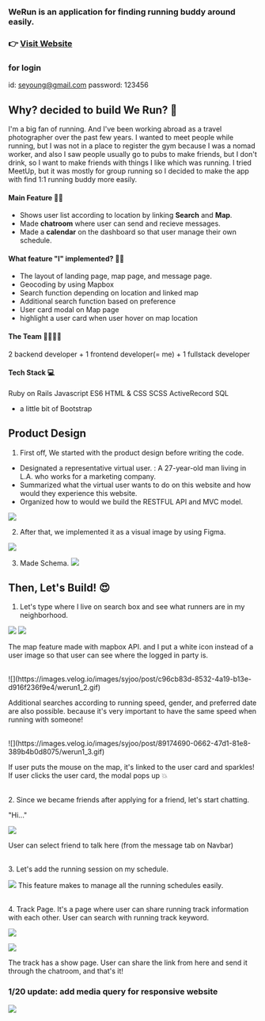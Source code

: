 
### WeRun is an application for finding running buddy around easily.
### 👉 [Visit Website](https://werunners.herokuapp.com)

### for login
id: seyoung@gmail.com
password: 123456

## Why? decided to build We Run? 🤔
I'm a big fan of running. And I've been working abroad as a travel photographer over the past few years. I wanted to meet people while running, but I was not in a place to register the gym because I was a nomad worker, and also I saw people usually go to pubs to make friends, but I don't drink, so I want to make friends with things I like which was running. I tried MeetUp, but it was mostly for group running so I decided to make the app with find 1:1 running buddy more easily.

#### Main Feature 🏃‍♂️
* Shows user list according to location by linking **Search** and **Map**.
* Made **chatroom** where user can send and recieve messages.
* Made a **calendar** on the dashboard so that user manage their own schedule.

#### What feature "I" implemented? 🏃‍♂️
* The layout of landing page, map page, and message page.
* Geocoding by using Mapbox
* Search function depending on location and linked map
* Additional search function based on preference
* User card modal on Map page
* highlight a user card when user hover on map location

#### The Team 👨‍👩‍👧‍👧
2 backend developer + 1 frontend developer(= me) + 1 fullstack developer

#### Tech Stack 💻
Ruby on Rails
Javascript ES6
HTML & CSS
SCSS
ActiveRecord
SQL
+ a little bit of Bootstrap

## Product Design
1. First off, We started with the product design before writing the code.
* Designated a representative virtual user. : A 27-year-old man living in L.A. who works for a marketing company.
* Summarized what the virtual user wants to do on this website and how would they experience this website.
* Organized how to would we build the RESTFUL API and MVC model.

![](https://images.velog.io/images/syjoo/post/4dd5cbfa-c6c5-43b4-a8a4-b6ef231d5b3b/user%20story.JPG)


2. After that, we implemented it as a visual image by using Figma.

![](https://images.velog.io/images/syjoo/post/5a918d3b-754f-49ae-8330-011ce84fc36c/WeRun1.JPG)

3. Made Schema.
![](https://images.velog.io/images/syjoo/post/ae36572e-4484-4f37-89a1-c98809297f8c/WeRun2.JPG)



## Then, Let's Build! 😍

1. Let's type where I live on search box and see what runners are in my neighborhood.

![](https://images.velog.io/images/syjoo/post/507bf0b0-3c75-4b2e-a660-e2b620348f57/werun1_1.gif)
![](https://images.velog.io/images/syjoo/post/31799cfd-4c34-4ace-88c9-b40c82d9102a/4.gif)

The map feature made with mapbox API. and I put a white icon instead of a user image so that user can see where the logged in party is.

<br/>
![](https://images.velog.io/images/syjoo/post/c96cb83d-8532-4a19-b13e-d916f236f9e4/werun1_2.gif)

Additional searches according to running speed, gender, and preferred date are also possible. because it's very important to have the same speed when running with someone!

<br/>
![](https://images.velog.io/images/syjoo/post/89174690-0662-47d1-81e8-389b4b0d8075/werun1_3.gif)

If user puts the mouse on the map, it's linked to the user card and sparkles!
If user clicks the user card, the modal pops up 💥

<br/>
2. Since we became friends after applying for a friend, let's start chatting.

[](https://images.velog.io/images/syjoo/post/ecdf41f9-1975-4b25-8040-9b2d8d70af90/werun1_4.gif)

"Hi..."

![](https://images.velog.io/images/syjoo/post/00afd6dc-6a44-4931-8df7-e13ce3527729/werun3.JPG)

User can select friend to talk here (from the message tab on Navbar)


<br/>
3. Let's add the running session on my schedule.

![](https://images.velog.io/images/syjoo/post/7c1bd235-4e7a-4de4-a7dd-119353876e23/werun1_5.gif)
This feature makes to manage all the running schedules easily.


<br/>
4. Track Page.
It's a page where user can share running track information with each other. 
User can search with running track keyword.

![](https://images.velog.io/images/syjoo/post/2b57b7c5-6754-4c1a-aed9-c26803ace690/werun1.gif)

![](https://images.velog.io/images/syjoo/post/e4deac6e-2c3c-45ce-9cb5-0838fb9872b1/werun1_10.gif)

The track has a show page. User can share the link from here and send it through the chatroom, and that's it!


### 1/20 update: add media query for responsive website
![](https://images.velog.io/images/syjoo/post/7cb39e0d-8202-4fa4-b2ec-aba793d3c55c/bandicam%202021-01-20%2019-42-15-978.gif)
